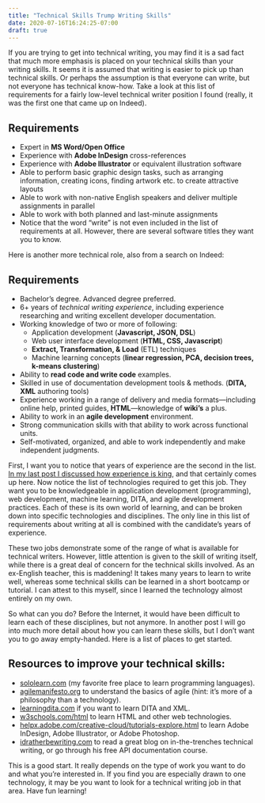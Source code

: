 ```yaml
---
title: "Technical Skills Trump Writing Skills"
date: 2020-07-16T16:24:25-07:00
draft: true
---
```


If you are trying to get into technical writing, you may find it is a sad fact that much more emphasis is placed on your technical skills than your writing skills. It seems it is assumed that writing is easier to pick up than technical skills. Or perhaps the assumption is that everyone can write, but not everyone has technical know-how. Take a look at this list of requirements for a fairly low-level technical writer position I found (really, it was the first one that came up on Indeed).

## Requirements

* Expert in **MS Word/Open Office**
* Experience with **Adobe InDesign** cross-references
* Experience with **Adobe Illustrator** or equivalent illustration software
* Able to perform basic graphic design tasks, such as arranging information, creating icons, finding artwork etc. to create attractive layouts
* Able to work with non-native English speakers and deliver multiple assignments in parallel
* Able to work with both planned and last-minute assignments
* Notice that the word “write” is not even included in the list of requirements at all. However, there are several software titles they want you to know. 

Here is another more technical role, also from a search on Indeed:

## Requirements

* Bachelor’s degree. Advanced degree preferred.
* 6+ years of *technical writing experience*, including experience researching and writing excellent developer documentation.
* Working knowledge of two or more of following:
  * Application development (**Javascript, JSON, DSL**)
  * Web user interface development (**HTML, CSS, Javascript**)
  * **Extract, Transformation, & Load** (ETL) techniques
  * Machine learning concepts (**linear regression, PCA, decision trees, k-means clustering**)
* Ability to **read code and write code** examples.
* Skilled in use of documentation development tools & methods. (**DITA, XML** authoring tools)
* Experience working in a range of delivery and media formats—including online help, printed guides, **HTML**—knowledge of **wiki’s** a plus.
* Ability to work in an **agile development** environment.
* Strong communication skills with that ability to work across functional units.
* Self-motivated, organized, and able to work independently and make independent judgments.

First, I want you to notice that years of experience are the second in the list. [In my last post I discussed how experience is king](https://aaronkredshaw.com/2020/05/15/experience-is-king/), and that certainly comes up here. Now notice the list of technologies required to get this job. They want you to be knowledgeable in application development (programming), web development, machine learning, DITA, and agile development practices. Each of these is its own world of learning, and can be broken down into specific technologies and disciplines. The only line in this list of requirements about writing at all is combined with the candidate’s years of experience.

These two jobs demonstrate some of the range of what is available for technical writers. However, little attention is given to the skill of writing itself, while there is a great deal of concern for the technical skills involved. As an ex-English teacher, this is maddening! It takes many years to learn to write well, whereas some technical skills can be learned in a short bootcamp or tutorial. I can attest to this myself, since I learned the technology almost entirely on my own.

So what can you do? Before the Internet, it would have been difficult to learn each of these disciplines, but not anymore. In another post I will go into much more detail about how you can learn these skills, but I don’t want you to go away empty-handed. Here is a list of places to get started.

## Resources to improve your technical skills:

* [sololearn.com](https://sololearn.com) (my favorite free place to learn programming languages).
* [agilemanifesto.org](https://agilemanifesto.org) to understand the basics of agile (hint: it’s more of a philosophy than a technology).
* [learningdita.com](https://learningdita.com) if you want to learn DITA and XML.
* [w3schools.com/html](https://w3schools.com/html) to learn HTML and other web technologies.
* [helpx.adobe.com/creative-cloud/tutorials-explore.html](https://helpx.adobe.com/creative-cloud/tutorials-explore.html) to learn Adobe InDesign, Adobe Illustrator, or Adobe Photoshop.
* [idratherbewriting.com](https://idratherbewriting.com) to read a great blog on in-the-trenches technical writing, or go through his free API documentation course.

This is a good start. It really depends on the type of work you want to do and what you’re interested in. If you find you are especially drawn to one technology, it may be you want to look for a technical writing job in that area. Have fun learning!